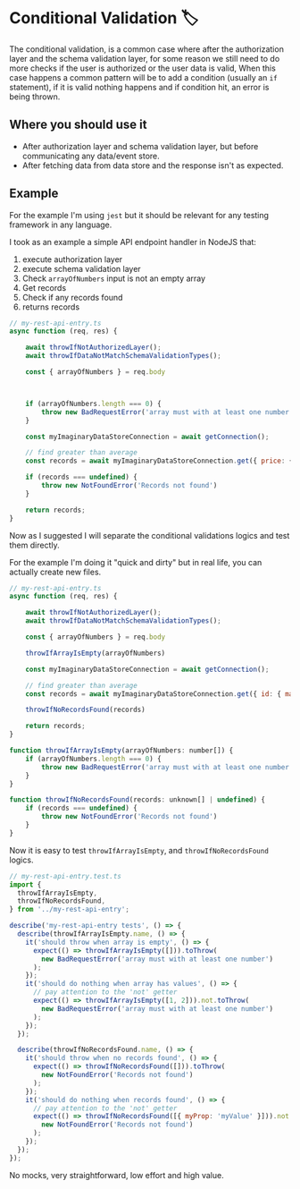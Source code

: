 # Conditional Validation 🏷️

The conditional validation, is a common case where after the authorization layer and the schema validation layer, for some reason we still need to do more checks if the user is authorized or the user data is valid,
When this case happens a common pattern will be to add a condition (usually an `if` statement), if it is valid nothing happens and if condition hit, an error is being thrown.

## Where you should use it

- After authorization layer and schema validation layer, but before communicating any data/event store.
- After fetching data from data store and the response isn't as expected.

## Example

For the example I'm using `jest` but it should be relevant for any testing framework in any language.

I took as an example a simple API endpoint handler in NodeJS that:

1. execute authorization layer
1. execute schema validation layer
1. Check `arrayOfNumbers` input is not an empty array
1. Get records
1. Check if any records found
1. returns records

```javascript
// my-rest-api-entry.ts
async function (req, res) {

    await throwIfNotAuthorizedLayer();
    await throwIfDataNotMatchSchemaValidationTypes();

    const { arrayOfNumbers } = req.body



    if (arrayOfNumbers.length === 0) {
        throw new BadRequestError('array must with at least one number')
    }

    const myImaginaryDataStoreConnection = await getConnection();

    // find greater than average
    const records = await myImaginaryDataStoreConnection.get({ price: { matchOneOf: arrayOfNumbers } })

    if (records === undefined) {
        throw new NotFoundError('Records not found')
    }

    return records;
}
```

Now as I suggested I will separate the conditional validations logics and test them directly.

For the example I'm doing it "quick and dirty" but in real life, you can actually create new files.

```javascript
// my-rest-api-entry.ts
async function (req, res) {

    await throwIfNotAuthorizedLayer();
    await throwIfDataNotMatchSchemaValidationTypes();

    const { arrayOfNumbers } = req.body

    throwIfArrayIsEmpty(arrayOfNumbers)

    const myImaginaryDataStoreConnection = await getConnection();

    // find greater than average
    const records = await myImaginaryDataStoreConnection.get({ id: { matchOneOf: arrayOfNumbers } })

    throwIfNoRecordsFound(records)

    return records;
}

function throwIfArrayIsEmpty(arrayOfNumbers: number[]) {
    if (arrayOfNumbers.length === 0) {
        throw new BadRequestError('array must with at least one number')
    }
}

function throwIfNoRecordsFound(records: unknown[] | undefined) {
    if (records === undefined) {
        throw new NotFoundError('Records not found')
    }
}
```

Now it is easy to test `throwIfArrayIsEmpty`, and `throwIfNoRecordsFound` logics.

```javascript
// my-rest-api-entry.test.ts
import {
  throwIfArrayIsEmpty,
  throwIfNoRecordsFound,
} from '../my-rest-api-entry';

describe('my-rest-api-entry tests', () => {
  describe(throwIfArrayIsEmpty.name, () => {
    it('should throw when array is empty', () => {
      expect(() => throwIfArrayIsEmpty([])).toThrow(
        new BadRequestError('array must with at least one number')
      );
    });
    it('should do nothing when array has values', () => {
      // pay attention to the 'not' getter
      expect(() => throwIfArrayIsEmpty([1, 2])).not.toThrow(
        new BadRequestError('array must with at least one number')
      );
    });
  });

  describe(throwIfNoRecordsFound.name, () => {
    it('should throw when no records found', () => {
      expect(() => throwIfNoRecordsFound([])).toThrow(
        new NotFoundError('Records not found')
      );
    });
    it('should do nothing when records found', () => {
      // pay attention to the 'not' getter
      expect(() => throwIfNoRecordsFound([{ myProp: 'myValue' }])).not.toThrow(
        new NotFoundError('Records not found')
      );
    });
  });
});
```

No mocks, very straightforward, low effort and high value.
